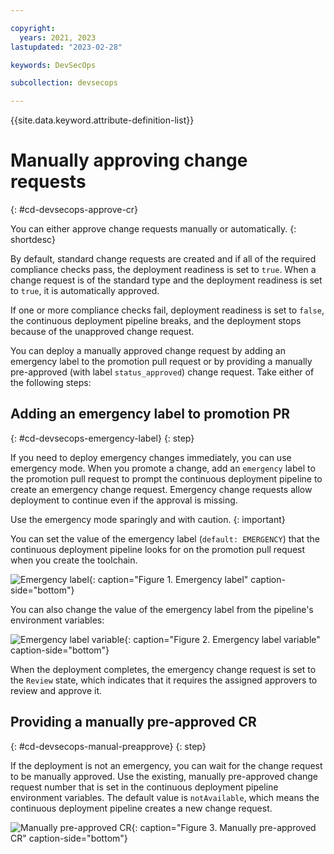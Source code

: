 ```yaml
---

copyright: 
  years: 2021, 2023
lastupdated: "2023-02-28"

keywords: DevSecOps

subcollection: devsecops

---
```


{{site.data.keyword.attribute-definition-list}}

# Manually approving change requests
{: #cd-devsecops-approve-cr}

You can either approve change requests manually or automatically.
{: shortdesc}

By default, standard change requests are created and if all of the required compliance checks pass, the deployment readiness is set to `true`. When a change request is of the standard type and the deployment readiness is set to `true`, it is automatically approved. 

If one or more compliance checks fail, deployment readiness is set to `false`, the continuous deployment pipeline breaks, and the deployment stops because of the unapproved change request.

You can deploy a manually approved change request by adding an emergency label to the promotion pull request or by providing a manually pre-approved (with label `status_approved`) change request. Take either of the following steps:

## Adding an emergency label to promotion PR
{: #cd-devsecops-emergency-label}
{: step}

If you need to deploy emergency changes immediately, you can use emergency mode. When you promote a change, add an `emergency` label to the promotion pull request to prompt the continuous deployment pipeline to create an emergency change request. Emergency change requests allow deployment to continue even if the approval is missing.

Use the emergency mode sparingly and with caution.
{:  important}

You can set the value of the emergency label (`default: EMERGENCY`) that the continuous deployment  pipeline looks for on the promotion pull request when you create the toolchain.

 ![Emergency label](images/emergency-label-at-creation.png){: caption="Figure 1. Emergency label" caption-side="bottom"}

You can also change the value of the emergency label from the pipeline's environment variables:

 ![Emergency label variable](images/emergency-label-env.png){: caption="Figure 2. Emergency label variable" caption-side="bottom"}

When the deployment completes, the emergency change request is set to the `Review` state, which indicates that it requires the assigned approvers to review and approve it.

## Providing a manually pre-approved CR
{: #cd-devsecops-manual-preapprove}
{: step}

If the deployment is not an emergency, you can wait for the change request to be manually approved. Use the existing, manually pre-approved change request number that is set in the continuous deployment pipeline environment variables. The default value is `notAvailable`, which means the continuous deployment pipeline creates a new change request.

![Manually pre-approved CR](images/pre-approved-cr-label.png){: caption="Figure 3. Manually pre-approved CR" caption-side="bottom"}
